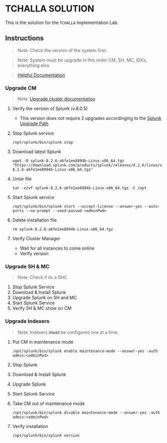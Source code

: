 # TCHALLA SOLUTION

This is the solution for the `TCHALLA` Implementation Lab.

## Instructions

> Note: Check the version of the system first.

> Note: System must be upgrade in this order CM, SH, MC, IDXs, everything else

> [Helpful Documentation](https://docs.splunk.com/Documentation/Splunk/latest/Installation/HowtoupgradeSplunk#Splunk_Enterprise_upgrade_process)

### Upgrade CM
> Note: [Upgrade cluster documentation](https://docs.splunk.com/Documentation/Splunk/8.2.6/Indexer/Upgradeacluster#Upgrade_each_tier_separately)
1. Verify the version of Splunk (v.8.0.5)
    - This version does not require 2 upgrades accordinging to the [Splunk Upgrade Path](https://docs.splunk.com/Documentation/Splunk/latest/Installation/HowtoupgradeSplunk#Upgrade_information_for_version_8.2)

1. Stop Splunk service
    ```
    /opt/splunk/bin/splunk stop
    ```
1. Download latest Splunk
    ```
    wget -O splunk-8.2.6-a6fe1ee8894b-Linux-x86_64.tgz "https://download.splunk.com/products/splunk/releases/8.2.6/linux/splunk-8.2.6-a6fe1ee8894b-Linux-x86_64.tgz"
    ```
1. Untar file
    ```
    tar -xzvf splunk-8.2.6-a6fe1ee8894b-Linux-x86_64.tgz -C /opt
    ```

1. Start Splunk service
    ```
    /opt/splunk/bin/splunk start --accept-license --answer-yes --auto-ports --no-prompt --seed-passwd <adminPwd>
    ```
1. Delete installation file
    ```
    rm splunk-8.2.6-a6fe1ee8894b-Linux-x86_64.tgz
    ```
1. Verify Cluster Manager 
    - Wait for all instances to come online
    - Verify version

### Upgrade SH & MC

> Note: Check if its a SHC

1. Stop Splunk Service
1. Download & Install Splunk 
1. Upgrade Splunk on SH and MC
1. Start Splunk Service
1. Verify SH & MC show on CM

### Upgrade Indexers

> Note: Indexers **_must_** be configured one at a time.

1. Put CM in maintenance mode
    ```
    /opt/splunk/bin/splunk enable maintenance-mode --answer-yes -auth admin:<adminPwd>
    ```
1. Stop Splunk

1. Download & Install Splunk 

1. Upgrade Splunk

1. Start Splunk Service

1. Take CM out of maintenance mode
    ```
    /opt/splunk/bin/splunk disable maintenance-mode --answer-yes -auth admin:<adminPwd>
    ```
1. Verify installation
    ```
    /opt/splunk/bin/splunk version